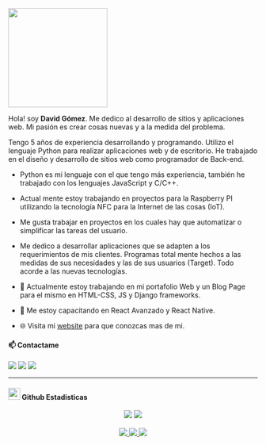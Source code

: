 
<img src="https://media.giphy.com/media/j5hWF2V3RlNGItTkGc/giphy.gif" width="200" >
<!--<img align='right' src="https://github.com/frideldev/frideldev/raw/master/LOGOFRIDELisitopio2.png" width="230">-->

Hola! soy <strong>David Gómez</strong>. Me dedico al desarrollo de sitios y aplicaciones web. Mi pasión es crear cosas nuevas y a la medida del problema.

Tengo 5 años de experiencia desarrollando y programando. Utilizo el lenguaje Python para realizar aplicaciones web y de escritorio. He trabajado en el diseño y desarrollo de sitios web como programador de Back-end.</p>

-  Python es mi lenguaje con el que tengo más experiencia, también he trabajado con los lenguajes JavaScript y C/C++.</p>

-  Actual mente estoy trabajando en proyectos para la Raspberry PI utilizando la tecnología NFC para la Internet de las cosas (IoT). </p>

-  Me gusta trabajar en proyectos en los cuales hay que automatizar o simplificar las tareas del usuario.</p>

-  Me dedico a desarrollar aplicaciones que se adapten a los requerimientos de mis clientes. Programas total mente hechos a las medidas de sus necesidades y las de sus usuarios (Target). Todo acorde a las nuevas tecnologías.</p>

- 🔭 Actualmente estoy trabajando en mi portafolio Web y un Blog Page para el mismo en HTML-CSS, JS y Django frameworks.
- 🌱 Me estoy capacitando en React Avanzado y React Native.
- 🌐 Visita mi [website](https://base-blog.herokuapp.com/) para que conozcas mas de mi.

#### 📫 Contactame

[<img src="https://img.shields.io/badge/linkedin-%230077B5.svg?&style=for-the-badge&logo=linkedin&logoColor=white" />](https://www.linkedin.com/in/agiledesign2)
[<img src="https://img.shields.io/badge/twitter-%231DA1F2.svg?&style=for-the-badge&logo=twitter&logoColor=white" />](https://twitter.com/pythondesign1)
[<img src ="https://img.shields.io/badge/portfolio-web%23.svg?&style=for-the-badge&logo=globe&logoColor=white">](https://agiledesign2.github.io/)

---
<h4> <img src="https://media.giphy.com/media/du3J3cXyzhj75IOgvA/giphy.gif" width="24"> Github Estadisticas</h4>

<p align = "center">
  <img src = "https://github-readme-stats.vercel.app/api?username=agiledesign2&show_icons=true&theme=radical&line_height=33">
  <img src = "https://github-readme-stats.vercel.app/api/top-langs/?username=agiledesign2&hide=css,html,ShaderLab&theme=tokyonight">
  <br>
  <br>
  <a href="https://github.com/agiledesign2">
    <img src="https://badges.pufler.dev/years/agiledesign2?style=flat-square&color=black&logo=github">
  </a>
  <a href="https://github.com/agiledesign2">
    <img src="https://badges.pufler.dev/repos/agiledesign2?style=flat-square&color=black&logo=github">
  </a>
  <a href="https://github.com/agiledesign2">
    <img src="https://badges.pufler.dev/visits/agiledesign2/agiledesign2?style=flat-square&color=black&logo=github">
  </a>
</p>

<!--
**agiledesign2/agiledesign2** is a ✨ _special_ ✨ repository because its `README.md` (this file) appears on your GitHub profile.

Here are some ideas to get you started:

- 🔭 I’m currently working on ...
- 🌱 I’m currently learning ...
- 👯 I’m looking to collaborate on ...
- 🤔 I’m looking for help with ...
- 💬 Ask me about ...
- 📫 How to reach me: ...
- 😄 Pronouns: ...
- ⚡ Fun fact: ...
-->
